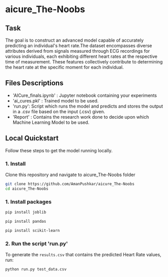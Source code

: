 # aicure_The-Noobs


## Task
The goal is to construct an advanced model capable of accurately predicting an individual's heart rate.The dataset encompasses diverse attributes derived from signals measured through ECG recordings for various individuals, each exhibiting different heart rates at the respective time of measurement. These features collectively contribute to determining the heart rate at the specific moment for each individual.

## Files Descriptions
- 'AICure_finals.ipynb' : Jupyter notebook containing your experiments
- 'ai_cures.pkl' : Trained model to be used.
- 'run.py': Script which runs the model and predicts and stores the output in a .csv file based on the input (.csv) given.
- 'Report' : Contains the research work done to decide upon which Machine Learning Model to be used.


## Local Quickstart

Follow these steps to get the model running locally.

### 1. Install
Clone this repository and navigate to aicure_The-Noobs folder
```bash
git clone https://github.com/AmanPushkar/aicure_The-Noobs
cd aicure_The-Noobs
```

### 1. Install packages
```bash
pip install joblib
```
```bash
pip install pandas
```
```bash
pip install scikit-learn
```
### 2. Run the script 'run.py'

To generate the `results.csv` that contains the predicted Heart Rate values, run:
```bash
python run.py test_data.csv
```

